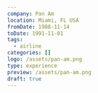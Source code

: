 ```yaml
---
company: Pan Am
location: Miami, FL USA
fromDate: 1988-11-14
toDate: 1991-11-01
tags:
  - airline
categories: []
logo: /assets/pan-am.png
type: experience
preview: /assets/pan-am.png
draft: true
---
```

